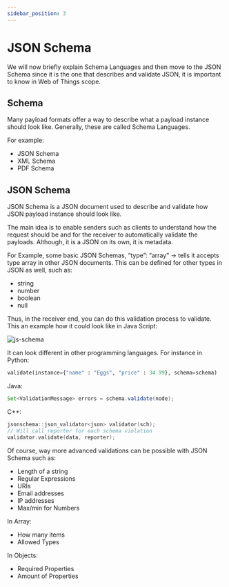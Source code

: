 ```yaml
---
sidebar_position: 3
---
```


# JSON Schema

We will now briefly explain Schema Languages and then move to the JSON Schema since it is the one that describes and validate JSON, it is important to know in Web of Things scope.

## Schema

Many payload formats offer a way to describe what a payload instance should look like. Generally, these are called Schema Languages.

For example:

- JSON Schema
- XML Schema
- PDF Schema

## JSON Schema

JSON Schema is a JSON document used to describe and validate how JSON payload instance should look like.

The main idea is to enable senders such as clients to understand how the request should be and for the receiver to automatically validate the payloads. Although, it is a JSON on its own, it is metadata.

For Example, some basic JSON Schemas, “type”: “array” → tells it accepts type array in other JSON documents. This can be defined for other types in JSON as well, such as:

- string
- number
- boolean
- null

Thus, in the receiver end, you can do this validation process to validate. This an example how it could look like in Java Script:

![js-schema](/img/5-JSON-Schema/js-schema.png)

It can look different in other programming languages.
For instance in Python:

```py
validate(instance={"name" : "Eggs", "price" : 34.99}, schema=schema)
```

Java:

```java
Set<ValidationMessage> errors = schema.validate(node);
```

C++:

```c
jsonschema::json_validator<json> validator(sch);
// Will call reporter for each schema violation
validator.validate(data, reporter);
```

Of course, way more advanced validations can be possible with JSON Schema such as:

- Length of a string
- Regular Expressions
- URIs
- Email addresses
- IP addresses
- Max/min for Numbers

In Array:

- How many items
- Allowed Types

In Objects:

- Required Properties
- Amount of Properties

